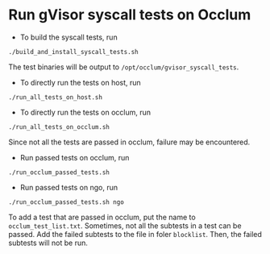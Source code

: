 # Run gVisor syscall tests on Occlum

- To build the syscall tests, run
```
./build_and_install_syscall_tests.sh
```
The test binaries will be output to `/opt/occlum/gvisor_syscall_tests`.

- To directly run the tests on host, run 
```
./run_all_tests_on_host.sh
```

- To directly run the tests on occlum, run 
```
./run_all_tests_on_occlum.sh
```
Since not all the tests are passed in occlum, failure may be encountered.

- Run passed tests on occlum, run
```
./run_occlum_passed_tests.sh
```
- Run passed tests on ngo, run
```
./run_occlum_passed_tests.sh ngo
```

To add a test that are passed in occlum, put the name to `occlum_test_list.txt`. Sometimes, not all the subtests in a test can be passed. Add the failed subtests to the file in foler `blocklist`. Then, the failed subtests will not be run.
